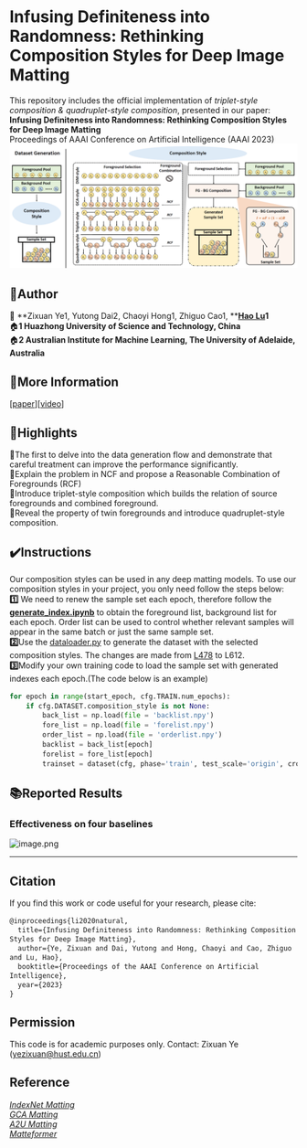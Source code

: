 <a name="965e8e5e"></a>
# Infusing Definiteness into Randomness: Rethinking Composition Styles for Deep Image Matting 
This repository includes the official implementation of _triplet-style composition & quadruplet-style composition_, presented in our paper:<br />**Infusing Definiteness into Randomness: Rethinking Composition Styles for Deep Image Matting** <br />Proceedings of AAAI Conference on Artificial Intelligence (AAAI 2023)<br />![image.png](https://github.com/coconuthust/composition_styles/blob/main/figures/summary.png)
<a name="SezeY"></a>
## 🏃Author

👤 **Zixuan Ye1,  Yutong Dai2, Chaoyi Hong1, Zhiguo Cao1, **[**Hao Lu**](https://sites.google.com/site/poppinace/)**1**<br />🏠**1 Huazhong University of Science and Technology, China**<br />🏠**2 Australian Institute for Machine Learning, The University of Adelaide, Australia**

<a name="yYOux"></a>
## 📑More Information
[[paper](https://arxiv.org/abs/2212.13517)][[video](https://youtu.be/wmvP3YcGcSQ)]
<a name="Install"></a>
## 
<a name="Usage"></a>
## 🔆Highlights
📘The first to delve into the data generation flow and demonstrate that careful treatment can improve the performance significantly.<br />📘Explain the problem in NCF and propose a Reasonable Combination of Foregrounds (RCF)<br />📘Introduce triplet-style composition which builds the relation of source foregrounds and combined foreground.<br />📘Reveal the property of twin foregrounds and introduce quadruplet-style composition.


<a name="j6GIA"></a>
## ✔️Instructions
Our composition styles can be used in any deep matting models. To use our composition styles in your project, you only need follow the steps below:<br />**1️⃣** We need to renew the sample set each epoch, therefore follow the [**generate_index.ipynb**](https://github.com/coconuthust/composition_styles/blob/main/composition_styles/generate_index.ipynb) to obtain the foreground list, background list for each epoch. Order list can be used to control whether relevant samples will appear in the same batch or just the same sample set.<br />**2️⃣**Use the [dataloader.py](https://github.com/coconuthust/composition_styles/blob/main/composition_styles/data_generator.py) to generate the dataset with the selected composition styles. The changes are made from [L478](https://github.com/coconuthust/composition_styles/blob/main/data_generator.py#L478) to L612.<br />**3️⃣**Modify your own training code to load the sample set with generated indexes each epoch.(The code below is an example)
```python
for epoch in range(start_epoch, cfg.TRAIN.num_epochs):
    if cfg.DATASET.composition_style is not None:
        back_list = np.load(file = 'backlist.npy')
        fore_list = np.load(file = 'forelist.npy')
        order_list = np.load(file = 'orderlist.npy') 
        backlist = back_list[epoch]
        forelist = fore_list[epoch]
        trainset = dataset(cfg, phase='train', test_scale='origin', crop_size=cfg.TRAIN.crop_size, back_list = backlist, fore_list = forelist, order_list=order_list)

```

<a name="7b43efb3"></a>
## 📚Reported Results
<a name="Sfsc6"></a>
### Effectiveness on four baselines
![image.png](https://cdn.nlark.com/yuque/0/2022/png/34812589/1672210878568-dd9da735-da58-46f2-b463-14cfc6410712.png#averageHue=%23f0efed&clientId=u0835b2f4-a47b-4&crop=0&crop=0&crop=1&crop=1&from=paste&height=130&id=u70c158eb&margin=%5Bobject%20Object%5D&name=image.png&originHeight=346&originWidth=1927&originalType=binary&ratio=1&rotation=0&showTitle=false&size=168876&status=done&style=none&taskId=ud5f0b385-f0b2-4a2e-9f2d-f38b9f7afae&title=&width=722)

---
## Citation
If you find this work or code useful for your research, please cite:
```
@inproceedings{li2020natural,
  title={Infusing Definiteness into Randomness: Rethinking Composition Styles for Deep Image Matting},
  author={Ye, Zixuan and Dai, Yutong and Hong, Chaoyi and Cao, Zhiguo and Lu, Hao},
  booktitle={Proceedings of the AAAI Conference on Artificial Intelligence},
  year={2023}
}
```

## Permission
This code is for academic purposes only. Contact: Zixuan Ye (yezixuan@hust.edu.cn)


<a name="cARQw"></a>
## Reference
[_IndexNet Matting_](https://github.com/poppinace/indexnet_matting)<br />[_GCA Matting_](https://github.com/Yaoyi-Li/GCA-Matting)<br />[_A2U Matting_](https://github.com/dongdong93/a2u_matting)<br />[_Matteformer_](https://github.com/webtoon/matteformer)

